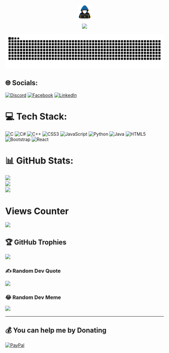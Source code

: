 <p align="center">
<picture><img src="https://github.com/0xAbdulKhalid/0xAbdulKhalid/raw/main/assets/mdImages/about_me.gif" width = 45px align="center"></picture><b></b>
</p>

<p align="center">
  <!-- Typing SVG by Getintorj - https://github.com/getintorj/readme-typing-svg -->
  <a href="https://github.com/getintorj/readme-typing-svg">
    <img src="https://readme-typing-svg.demolab.com/?lines=JOPHIL%20GULANE%20;SOFTWARE%20ENGINEER%20;ETHICAL%20HACKER%20;FULL-STACK%20WEB%20AND%20APP%20DEVELOPER;ARTIFICIAL%20INTELLIGENCE (AI);PROGRAMMER%20;COMPUTER%20SCIENTIST&font=Fira%20Code&center=true&width=440&height=45&color=20C20E&vCenter=true&pause=1000&size=22" /></a>
</p>

<p align="center">
<a href=#><img src="github-user-contribution.svg"></a> 
 </p>

<!-- # 💫 About Me:
🔭 I’m currently working on <br>👯 I’m looking to collaborate on <br>🤝 I’m looking for help with<br>🌱 I’m currently learning<br>💬 Ask me about<br>⚡ Fun fact -->

## 🌐 Socials:
[![Discord](https://img.shields.io/badge/Discord-%237289DA.svg?logo=discord&logoColor=white)](https://discord.gg/https://discord.gg/TRmZUHk26w) [![Facebook](https://img.shields.io/badge/Facebook-%231877F2.svg?logo=Facebook&logoColor=white)](https://web.facebook.com/jophil.gulane/) [![LinkedIn](https://img.shields.io/badge/LinkedIn-%230077B5.svg?logo=linkedin&logoColor=white)](https://linkedin.com/in/jophil-gulane-b68b40288) 

# 💻 Tech Stack:
![C](https://img.shields.io/badge/c-%2300599C.svg?style=for-the-badge&logo=c&logoColor=white) 
![C#](https://img.shields.io/badge/c%23-%23239120.svg?style=for-the-badge&logo=c-sharp&logoColor=white) 
![C++](https://img.shields.io/badge/c++-%2300599C.svg?style=for-the-badge&logo=c%2B%2B&logoColor=white) 
![CSS3](https://img.shields.io/badge/css3-%231572B6.svg?style=for-the-badge&logo=css3&logoColor=white) 
![JavaScript](https://img.shields.io/badge/javascript-%23323330.svg?style=for-the-badge&logo=javascript&logoColor=%23F7DF1E) 
![Python](https://img.shields.io/badge/python-3670A0?style=for-the-badge&logo=python&logoColor=ffdd54) 
![Java](https://img.shields.io/badge/java-%23ED8B00.svg?style=for-the-badge&logo=java&logoColor=white) 
![HTML5](https://img.shields.io/badge/html5-%23E34F26.svg?style=for-the-badge&logo=html5&logoColor=white) 
![Bootstrap](https://img.shields.io/badge/bootstrap-%23563D7C.svg?style=for-the-badge&logo=bootstrap&logoColor=white) 
![React](https://img.shields.io/badge/react-%2320232a.svg?style=for-the-badge&logo=react&logoColor=%2361DAFB) 
# 📊 GitHub Stats:
![](https://github-readme-stats.vercel.app/api?username=jophilgulane&theme=dark&hide_border=false&include_all_commits=false&count_private=false)<br/>
![](https://github-readme-streak-stats.herokuapp.com/?user=jophilgulane&theme=dark&hide_border=false)<br/>
![](https://github-readme-stats.vercel.app/api/top-langs/?username=jophilgulane&theme=dark&hide_border=false&include_all_commits=false&count_private=false&layout=compact)

# Views Counter
![](https://komarev.com/ghpvc/?username=jophilgulane&style=flat-square)

## 🏆 GitHub Trophies
![](https://github-profile-trophy.vercel.app/?username=jophilgulane&theme=radical&no-frame=false&no-bg=true&margin-w=4)

### ✍️ Random Dev Quote
![](https://quotes-github-readme.vercel.app/api?type=horizontal&theme=radical)

### 😂 Random Dev Meme
<img src='https://randommeme-five.vercel.app/' style="height: 400px;"/>

---
  ## 💰 You can help me by Donating
  [![PayPal](https://img.shields.io/badge/PayPal-00457C?style=for-the-badge&logo=paypal&logoColor=white)](https://paypal.me/jophilpaypal) 

  
<!-- Proudly created with GPRM ( https://gprm.itsvg.in ) -->
